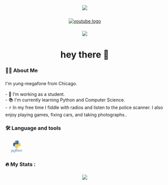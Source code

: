 <div align="center">
  <img height="150" src="https://avatars.githubusercontent.com/u/61205646"  />
</div>

###

<div align="center">
  <a href="https://www.youtube.com/@yung-megafone" target="_blank"><img src="https://img.shields.io/static/v1?message=Youtube&logo=youtube&label=&color=FF0000&logoColor=white&labelColor=&style=for-the-badge" height="25" alt="youtube logo"  /></a>
</div>

###

<div align="center">
  <img src="https://visitor-badge.laobi.icu/badge?page_id=yung-megafone"  />
</div>

###

<h1 align="center">hey there 👋</h1>

###

<h3 align="left">👩‍💻  About Me</h3>

###

<p align="left">I'm yung-megafone from Chicago.<br><br>- 🔭 I’m working as a student.<br>- 📚 I'm currently learning Python and Computer Science.<br>- ⚡ In my free time I fiddle with radios and listen to the police scanner. I also enjoy playing games, fixing cars, and taking photographs..</p>

###

<h3 align="left">🛠 Language and tools</h3>

###

<div align="left">
  <img width="12" />
  <img src="https://github.com/devicons/devicon/blob/master/icons/python/python-original-wordmark.svg" height="40" alt="Python Logo" />
</div>

###

<h3 align="left">🔥   My Stats :</h3>

###

<div align="center">
  <img src="https://streak-stats.demolab.com/?user=yung-megafone&locale=en&mode=daily&theme=dark&hide_border=false&border_radius=5&order=3%22%20height=%22220%22%20alt=%22streak%20graph"  />
</div>

###
